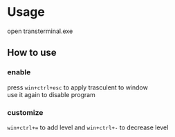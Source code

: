 # Usage  
open transterminal.exe  
## How to use  
### enable
press `win+ctrl+esc` to apply trasculent to window  
use it again to disable program  
### customize
`win+ctrl+=` to add level and `win+ctrl+-` to decrease level  
